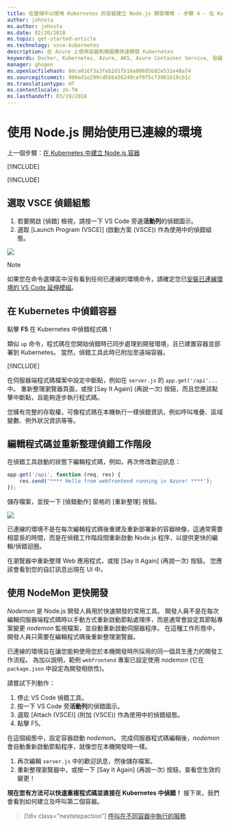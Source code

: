 ```yaml
---
title: 在雲端中以使用 Kubernetes 的容器建立 Node.js 開發環境 - 步驟 4 - 在 Kubernetes 中偵錯容器 | Microsoft Docs
author: johnsta
ms.author: johnsta
ms.date: 02/20/2018
ms.topic: get-started-article
ms.technology: vsce-kubernetes
description: 在 Azure 上使用容器和微服務快速開發 Kubernetes
keywords: Docker, Kubernetes, Azure, AKS, Azure Container Service, 容器
manager: ghogen
ms.openlocfilehash: 8dca016f3a3feb2d1fb10a80695b82e531e48a74
ms.sourcegitcommit: 900ed1e299cd5bba56249cef8f5cf3981b10cb1c
ms.translationtype: HT
ms.contentlocale: zh-TW
ms.lasthandoff: 03/19/2018
---
```

# <a name="get-started-on-connected-environment-with-nodejs"></a>使用 Node.js 開始使用已連線的環境

上一個步驟：[在 Kubernetes 中建立 Node.js 容器](get-started-nodejs-03.md)

[!INCLUDE[](includes/debug-intro.md)]

[!INCLUDE[](includes/init-debug-assets-vscode.md)]


## <a name="select-the-vsce-debug-configuration"></a>選取 VSCE 偵錯組態
1. 若要開啟 [偵錯] 檢視，請按一下 VS Code 旁邊**活動列**的偵錯圖示。
1. 選取 [Launch Program (VSCE)] (啟動方案 (VSCE)) 作為使用中的偵錯組態。

![](media/debug-configuration-nodejs.png)

> [!Note]
> 如果您在命令選擇區中沒有看到任何已連線的環境命令，請確定您已[安裝已連線環境的 VS Code 延伸模組](get-started-nodejs-01.md#get-kubernetes-debugging-for-vs-code)。

## <a name="debug-the-container-in-kubernetes"></a>在 Kubernetes 中偵錯容器
點擊 **F5** 在 Kubernetes 中偵錯程式碼！

類似 `up` 命令，程式碼在您開始偵錯時已同步處理到開發環境，且已建置容器並部署到 Kubernetes。 當然，偵錯工具此時已附加至遠端容器。

[!INCLUDE[](includes/tip-vscode-status-bar-url.md)]

在伺服器端程式碼檔案中設定中斷點，例如在 `server.js` 的 `app.get('/api'...` 中。 重新整理瀏覽器頁面，或按 [Say It Again] (再說一次) 按鈕，而且您應該點擊中斷點，且能夠逐步執行程式碼。

您擁有完整的存取權，可像程式碼在本機執行一樣偵錯資訊，例如呼叫堆疊、區域變數、例外狀況資訊等等。

## <a name="edit-code-and-refresh-the-debug-session"></a>編輯程式碼並重新整理偵錯工作階段
在偵錯工具啟動的狀態下編輯程式碼，例如，再次修改歡迎訊息：

```javascript
app.get('/api', function (req, res) {
    res.send('**** Hello from webfrontend running in Azure! ****');
});
```

儲存檔案，並按一下 [偵錯動作] 窗格的 [重新整理] 按鈕。 

![](media/debug-action-refresh-nodejs.png)

已連線的環境不是在每次編輯程式碼後重建及重新部署新的容器映像，這通常需要相當長的時間，而是在偵錯工作階段間重新啟動 Node.js 程序，以提供更快的編輯/偵錯迴圈。

在瀏覽器中重新整理 Web 應用程式，或按 [Say It Again] (再說一次) 按鈕。 您應該會看到您的自訂訊息出現在 UI 中。


## <a name="use-nodemon-to-develop-even-faster"></a>使用 NodeMon 更快開發
*Nodemon* 是 Node.js 開發人員用於快速開發的常用工具。 開發人員不是在每次編輯伺服器端程式碼時以手動方式重新啟動節點處理序，而是通常會設定其節點專案變更 *nodemon* 監視檔案，並自動重新啟動伺服器程序。 在這種工作形態中，開發人員只需要在編輯程式碼後重新整理瀏覽器。

已連線的環境旨在讓您能夠使用您於本機開發時所採用的同一個具生產力的開發工作流程。 為加以說明，範例 `webfrontend` 專案已設定使用 *nodemon* (它在 `package.json` 中設定為開發相依性)。

請嘗試下列動作：
1. 停止 VS Code 偵錯工具。
1. 按一下 VS Code 旁**活動列**的偵錯圖示。 
1. 選取 [Attach (VSCE)] (附加 (VSCE)) 作為使用中的偵錯組態。
1. 點擊 F5。

在這個組態中，設定容器啟動 *nodemon*。 完成伺服器程式碼編輯後，*nodemon* 會自動重新啟動節點程序，就像您在本機開發時一樣。 
1. 再次編輯 `server.js` 中的歡迎訊息，然後儲存檔案。
1. 重新整理瀏覽器中，或按一下 [Say It Again] (再說一次) 按鈕，查看您生效的變更！

**現在您有方法可以快速重複程式碼並直接在 Kubernetes 中偵錯！** 接下來，我們會看到如何建立及呼叫第二個容器。

> [!div class="nextstepaction"]
> [呼叫在不同容器中執行的服務](get-started-nodejs-05.md)


